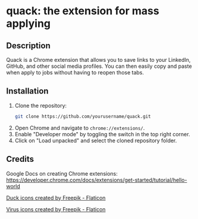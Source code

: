 # quack: the extension for mass applying

## Description

Quack is a Chrome extension that allows you to save links to your LinkedIn, GitHub, and other social media profiles. You can then easily copy and paste when apply to jobs without having to reopen those tabs.

## Installation

1. Clone the repository:
    ```sh
    git clone https://github.com/yourusername/quack.git
    ```
2. Open Chrome and navigate to `chrome://extensions/`.
3. Enable "Developer mode" by toggling the switch in the top right corner.
4. Click on "Load unpacked" and select the cloned repository folder.

## Credits

Google Docs on creating Chrome extensions:
https://developer.chrome.com/docs/extensions/get-started/tutorial/hello-world

<a href="https://www.flaticon.com/free-icons/duck" title="duck icons">Duck icons created by Freepik - Flaticon</a>

<a href="https://www.flaticon.com/free-icons/virus" title="virus icons">Virus icons created by Freepik - Flaticon</a>